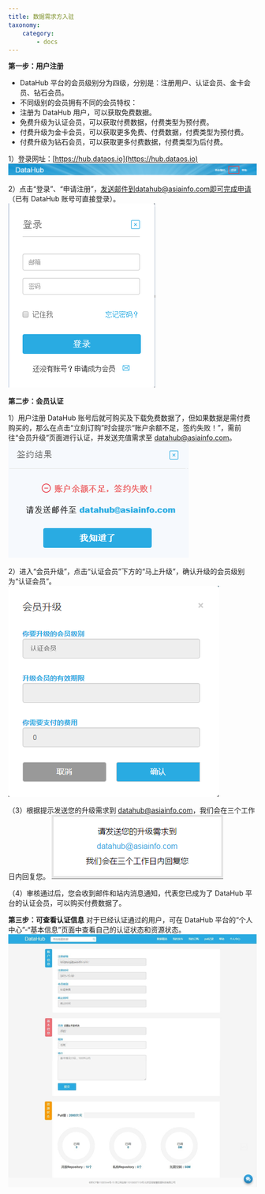 ```yaml
---
title: 数据需求方入驻
taxonomy:
    category:
        - docs
---
```


**第一步：用户注册**

- DataHub 平台的会员级别分为四级，分别是：注册用户、认证会员、金卡会员、钻石会员。
- 不同级别的会员拥有不同的会员特权：
 - 注册为 DataHub 用户，可以获取免费数据。
 - 免费升级为认证会员，可以获取付费数据，付费类型为预付费。
 - 付费升级为金卡会员，可以获取更多免费、付费数据，付费类型为预付费。
 - 付费升级为钻石会员，可以获取更多付费数据，付费类型为后付费。

1）登录网址：[https://hub.dataos.io](https://hub.dataos.io)
![](login.png)

2）点击“登录”、“申请注册”，发送邮件到datahub@asiainfo.com即可完成申请（已有 DataHub 账号可直接登录）。
![](register.png)


**第二步：会员认证**

1）用户注册 DataHub 账号后就可购买及下载免费数据了，但如果数据是需付费购买的，那么在点击“立刻订购”时会提示“账户余额不足，签约失败！”，需前往“会员升级”页面进行认证，并发送充值需求至 datahub@asiainfo.com。
![](lack_of_balance.png)

2）进入“会员升级”，点击“认证会员”下方的“马上升级”，确认升级的会员级别为“认证会员”。
![](verified_member.png)

（3）根据提示发送您的升级需求到 datahub@asiainfo.com，我们会在三个工作日内回复您。
![](upgrade_mail.png)
 
（4）审核通过后，您会收到邮件和站内消息通知，代表您已成为了 DataHub 平台的认证会员，可以购买付费数据了。


**第三步：可查看认证信息**
对于已经认证通过的用户，可在 DataHub 平台的“个人中心”-“基本信息”页面中查看自己的认证状态和资源状态。
![](resource.jpg)
